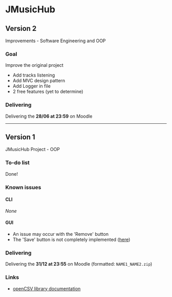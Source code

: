# JMusicHub

## Version 2

Improvements - Software Engineering and OOP

### Goal

Improve the original project

- Add tracks listening
- Add MVC design pattern
- Add Logger in file
- 2 free features (yet to determine)

### Delivering

Delivering the **28/06 at 23:59** on Moodle

---

## Version 1

JMusicHub Project - OOP

### To-do list

Done!

### Known issues

#### CLI

_None_

#### GUI

- An issue may occur with the 'Remove' button
- The 'Save' button is not completely
  implemented ([here](src/main/java/lethimonnier/antoine/jmusichub/gui/frontend/DynamicGraphics.java#L148))

### Delivering

Delivering the **31/12 at 23:55** on Moodle (formatted: `NAME1_NAME2.zip`)

### Links

- [openCSV library documentation](https://opencsv.sourceforge.net)
